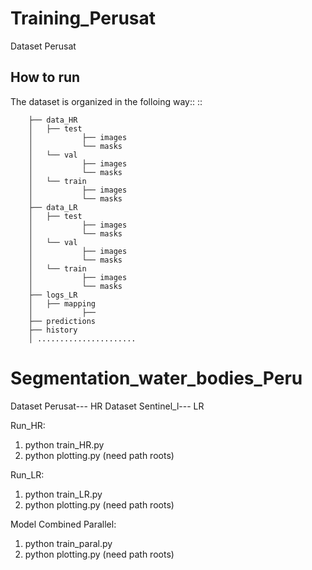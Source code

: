 # Training_Perusat
Dataset Perusat


How to run
----------
The dataset is organized in the folloing way::
::

        ├── data_HR
        │   ├── test
        │           ├── images
        │           └── masks
        │   └── val
        │           ├── images
        │           └── masks
        │   └── train
        │           ├── images
        │           └── masks
        ├── data_LR
        │   ├── test
        │           ├── images
        │           └── masks
        │   └── val
        │           ├── images
        │           └── masks
        │   └── train
        │           ├── images
        │           └── masks
        ├── logs_LR
        │   ├── mapping
        │           ├── 
        ├── predictions
        ├── history
        │ ......................

# Segmentation_water_bodies_Peru
Dataset Perusat--- HR
Dataset Sentinel_l--- LR



Run_HR: 
1. python train_HR.py
2. python plotting.py  (need path roots)

Run_LR: 
1. python train_LR.py
2. python plotting.py  (need path roots)

Model Combined Parallel: 
1. python train_paral.py
2. python plotting.py  (need path roots)



